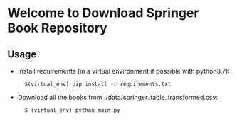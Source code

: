 # Welcome to Download Springer Book Repository

## Usage

* Install requirements (in a virtual environment if possible with python3.7):
    
        $(virtual_env) pip install -r requirements.txt 

* Download all the books from ./data/springer_table_transformed.csv:
        
        $ (virtual_env) python main.py
        